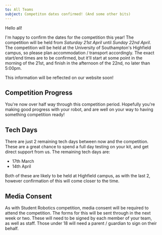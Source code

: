 ```yaml
---
to: All Teams
subject: Competiton dates confirmed! (And some other bits)
---
```


Hello all!

I'm happy to confirm the dates for the competition this year! The competition will be held from *Saturday 21st April* until *Sunday 22nd April*. The competition will be held at the University of Southampton's Highfield campus, so please plan accommodation / transport accordingly. The exact start/end times are to be confirmed, but it'll start at some point in the morning of the 21st, and finish in the afternoon of the 22nd, no later than 5:00pm.

This information will be reflected on our website soon!

## Competition Progress

You're now over half way through this competition period. Hopefully you're making good progress with your robot, and are well on your way to having something competition ready!

## Tech Days

There are just 2 remaining tech days between now and the competition. These are a great chance to spend a full day testing on your kit, and get direct support from us. The remaining tech days are:

- 17th March
- 14th April

Both of these are likely to be held at Highfield campus, as with the last 2, however confirmation of this will come closer to the time.

## Media Consent
As with Student Robotics competition, media consent will be required to attend the competition. The forms for this will be sent through in the next week or two. These will need to be signed by each member of your team, as well as staff. Those under 18 will need a parent / guardian to sign on their behalf.
